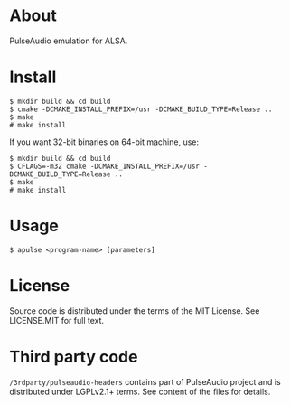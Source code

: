 About
=====

PulseAudio emulation for ALSA.

Install
=======

```
$ mkdir build && cd build
$ cmake -DCMAKE_INSTALL_PREFIX=/usr -DCMAKE_BUILD_TYPE=Release ..
$ make
# make install
```

If you want 32-bit binaries on 64-bit machine, use:
```
$ mkdir build && cd build
$ CFLAGS=-m32 cmake -DCMAKE_INSTALL_PREFIX=/usr -DCMAKE_BUILD_TYPE=Release ..
$ make
# make install
```


Usage
=====

```
$ apulse <program-name> [parameters]
```

License
=======

Source code is distributed under the terms of the MIT License. See LICENSE.MIT for full text.

Third party code
================

`/3rdparty/pulseaudio-headers` contains part of PulseAudio project and is distributed
under LGPLv2.1+ terms. See content of the files for details.
